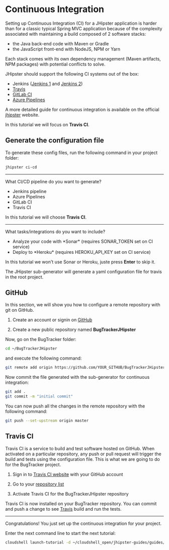 # Continuous Integration

<walkthrough-tutorial-duration duration="10"></walkthrough-tutorial-duration>

Setting up Continuous Integration (CI) for a JHipster application is harder than for a classic typical Spring MVC application because 
of the complexity associated with maintaining a build composed of 2 software stacks:
* the Java back-end code with Maven or Gradle
* the JavaScript front-end with NodeJS, NPM or Yarn

Each stack comes with its own dependency management (Maven artifacts, NPM packages) with potential conflicts to solve.

JHipster should support the following CI systems out of the box:
* Jenkins ([Jenkins 1](https://www.jhipster.tech/setting-up-ci-jenkins1/) and [Jenkins 2](https://www.jhipster.tech/setting-up-ci-jenkins2/))
* [Travis](https://docs.travis-ci.com/user/getting-started/)
* [GitLab CI](https://about.gitlab.com/gitlab-ci/)
* [Azure Pipelines](https://docs.microsoft.com/fr-fr/azure/devops/pipelines/?view=vsts)

A more detailed guide for continuous integration is available on the official [jhipster](https://www.jhipster.tech/setting-up-ci/) website.

In this tutorial we will focus on **Travis CI**.

## Generate the configuration file

To generate these config files, run the following command in your project folder:
```bash
jhipster ci-cd
```

---

What CI/CD pipeline do you want to generate?

* Jenkins pipeline
* Azure Pipelines
* GitLab CI
* Travis CI

In this tutorial we will choose **Travis CI**.

---

What tasks/integrations do you want to include?
* Analyze your code with \*Sonar\* (requires SONAR_TOKEN set on CI service)
* Deploy to \*Heroku\* (requires HEROKU_API_KEY set on CI service)

In this tutorial we won't use Sonar or Heroku, juste press **Enter** to skip it.

The JHipster sub-generator will generate a yaml configuration file for travis in the <walkthrough-editor-open-file filePath="BugTrackerJHipster/.travis.yml">root project.</walkthrough-editor-open-file>



## GitHub
In this section, we will show you how to configure a remote repository with git on GitHub.

1. Create an account or signin on [GitHub](https://github.com/)

2. Create a new public repository named **BugTrackerJHipster**

Now, go on the BugTracker folder:
```bash
cd ~/BugTrackerJHipster
```

and execute the following command:
```bash
git remote add origin https://github.com/YOUR_GITHUB/BugTrackerJHipster
```

Now commit the file generated with the sub-generator for continuous integration:
```bash
git add .
git commit -m "initial commit"
```

You can now push all the changes in the remote repository with the following command:
```bash
git push --set-upstream origin master
```

## Travis CI
Travis CI is a service to build and test software hosted on GitHub. When activated on a particular 
repository, any push or pull request will trigger the build and tests using the <walkthrough-editor-open-file filePath="BugTrackerJHipster/.travis.yml">configuration file.</walkthrough-editor-open-file>
This is what we are going to do for the BugTracker project.

1. Sign in to [Travis CI website](https://travis-ci.org/) with your GitHub account

2. Go to your [repository list](https://travis-ci.org/account/repositories)

3. Activate Travis CI for the BugTrackerJHipster repository

Travis CI is now installed on your BugTracker repository. You can commit and push a change to see 
 [Travis](https://travis-ci.org/) build and run the tests.

---

<walkthrough-conclusion-trophy></walkthrough-conclusion-trophy>

Congratulations! You just set up the continuous integration for your project.

Enter the next command line to start the next tutorial:

```bash
cloudshell launch-tutorial -d ~/cloudshell_open/jhipster-guides/guides/03_jhipster_app.md;
```
